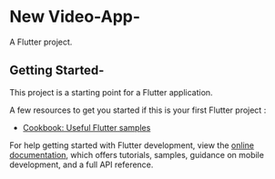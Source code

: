 # New Video-App-

A Flutter project.

## Getting Started-

This project is a starting point for a Flutter application.

A few resources to get you started if this is your first Flutter project :

- [Cookbook: Useful Flutter samples](https://docs.flutter.dev/cookbook)

For help getting started with Flutter development, view the
[online documentation](https://docs.flutter.dev/), which offers tutorials,
samples, guidance on mobile development, and a full API reference.
